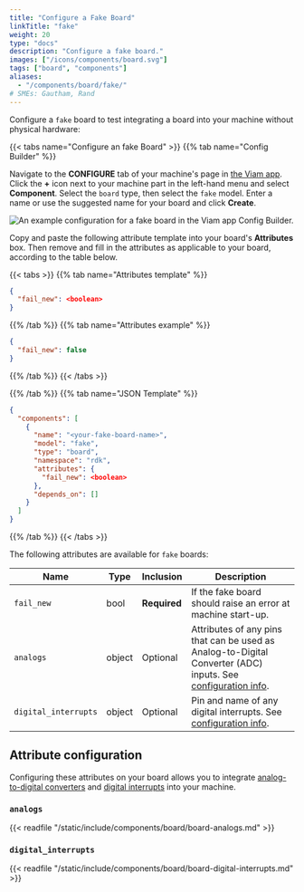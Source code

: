 ```yaml
---
title: "Configure a Fake Board"
linkTitle: "fake"
weight: 20
type: "docs"
description: "Configure a fake board."
images: ["/icons/components/board.svg"]
tags: ["board", "components"]
aliases:
  - "/components/board/fake/"
# SMEs: Gautham, Rand
---
```


Configure a `fake` board to test integrating a board into your machine without physical hardware:

{{< tabs name="Configure an fake Board" >}}
{{% tab name="Config Builder" %}}

Navigate to the **CONFIGURE** tab of your machine's page in [the Viam app](https://app.viam.com).
Click the **+** icon next to your machine part in the left-hand menu and select **Component**.
Select the `board` type, then select the `fake` model.
Enter a name or use the suggested name for your board and click **Create**.

![An example configuration for a fake board in the Viam app Config Builder.](/components/board/fake-ui-config.png)

Copy and paste the following attribute template into your board's **Attributes** box.
Then remove and fill in the attributes as applicable to your board, according to the table below.

{{< tabs >}}
{{% tab name="Attributes template" %}}

```json {class="line-numbers linkable-line-numbers"}
{
  "fail_new": <boolean>
}
```

{{% /tab %}}
{{% tab name="Attributes example" %}}

```json {class="line-numbers linkable-line-numbers"}
{
  "fail_new": false
}
```

{{% /tab %}}
{{< /tabs >}}

{{% /tab %}}
{{% tab name="JSON Template" %}}

```json {class="line-numbers linkable-line-numbers"}
{
  "components": [
    {
      "name": "<your-fake-board-name>",
      "model": "fake",
      "type": "board",
      "namespace": "rdk",
      "attributes": {
        "fail_new": <boolean>
      },
      "depends_on": []
    }
  ]
}
```

{{% /tab %}}
{{< /tabs >}}

The following attributes are available for `fake` boards:

<!-- prettier-ignore -->
| Name | Type | Inclusion | Description |
| ---- | ---- | --------- | ----------- |
| `fail_new` | bool | **Required** | If the fake board should raise an error at machine start-up. |
| `analogs` | object | Optional | Attributes of any pins that can be used as Analog-to-Digital Converter (ADC) inputs. See [configuration info](#analogs). |
| `digital_interrupts` | object | Optional | Pin and name of any digital interrupts. See [configuration info](#digital_interrupts). |

## Attribute configuration

Configuring these attributes on your board allows you to integrate [analog-to-digital converters](#analogs) and [digital interrupts](#digital_interrupts) into your machine.

### `analogs`

{{< readfile "/static/include/components/board/board-analogs.md" >}}

### `digital_interrupts`

{{< readfile "/static/include/components/board/board-digital-interrupts.md" >}}
